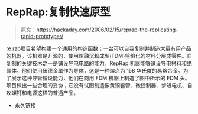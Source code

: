 # RepRap:复制快速原型

> 原文：<https://hackaday.com/2006/02/15/reprap-the-replicating-rapid-prototyper/>

[re rap](http://reprap.org/)项目希望构建一个通用的构造函数；一台可以自我复制并制造大量有用产品的机器。该机器是开源的，使用熔融沉积成型(FDM)将熔化的材料分层成零件。自复制的关键技术之一是铺设导电电路的能力。RepRap 机器能够铺设导电材料和绝缘体。他们使用伍德金属作为导体，这是一种熔点为 158 华氏度的易熔合金。为了展示这种导管铺设能力，他们在商用 FDM 机器上制造了图中所示的 FDM 头。项目做出一些合理的妥协；它没有试图制造像黄铜套管、微控制器、步进电机、自攻螺钉和电源这样的普通产品。

*   [永久链接](http://reprap.org/)